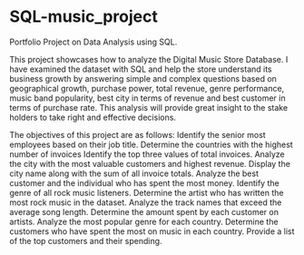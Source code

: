 # SQL-music_project
Portfolio Project on Data Analysis using SQL.

This project showcases how to analyze the Digital Music Store Database. I have examined the dataset with SQL and help the store understand its business growth by answering simple and complex questions based on geographical growth, purchase power, total revenue, genre performance, music band popularity, best city in terms of revenue and best customer in terms of purchase rate. This analysis will provide great insight to the stake holders to take right and effective decisions.

The objectives of this project are as follows:
 Identify the senior most employees based on their job title.
 Determine the countries with the highest number of invoices
 Identify the top three values of total invoices.
 Analyze the city with the most valuable customers and highest revenue.
 Display the city name along with the sum of all invoice totals.
Analyze the best customer and the individual who has spent the most money.
 Identify the genre of all rock music listeners.
 Determine the artist who has written the most rock music in the dataset.
 Analyze the track names that exceed the average song length.
 Determine the amount spent by each customer on artists.
 Analyze the most popular genre for each country.
 Determine the customers who have spent the most on music in each country.
 Provide a list of the top customers and their spending.
